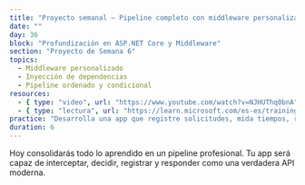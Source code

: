 ```yaml
---
title: "Proyecto semanal – Pipeline completo con middleware personalizado"
date: ""
day: 36
block: "Profundización en ASP.NET Core y Middleware"
section: "Proyecto de Semana 6"
topics:
  - Middleware personalizado
  - Inyección de dependencias
  - Pipeline ordenado y condicional
resources:
  - { type: "video", url: "https://www.youtube.com/watch?v=NJHUThq0bnA" }
  - { type: "lectura", url: "https://learn.microsoft.com/es-es/training/modules/aspnetcore-middleware/" }
practice: "Desarrolla una app que registre solicitudes, mida tiempos, redirija condicionalmente y use servicios inyectados en middleware."
duration: 6
---
```


Hoy consolidarás todo lo aprendido en un pipeline profesional. Tu app será capaz de interceptar, decidir, registrar y responder como una verdadera API moderna.